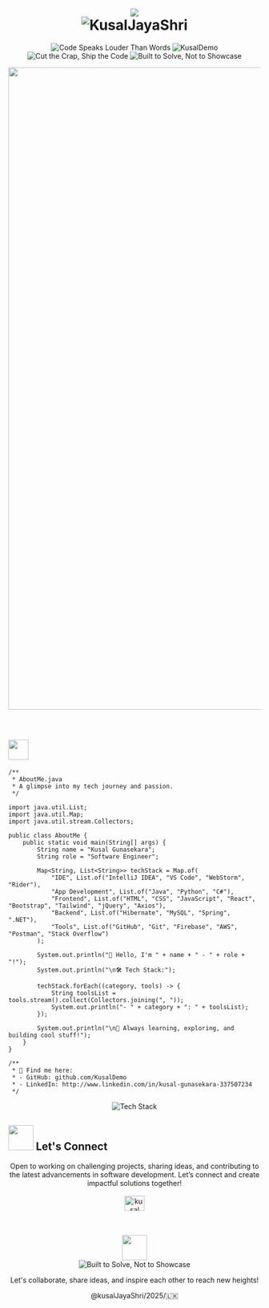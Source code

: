 <h1 align="center">
    <img src="https://readme-typing-svg.herokuapp.com/?font=Righteous&size=35&center=true&vCenter=true&width=500&height=70&duration=4000&lines=Hello+There...;I'm+Kusal+Gunasekara;+Full+Stack+Developer;"/><br>
    <img src="https://komarev.com/ghpvc/?username=KusalDemo&label=Profile%20views&color=0e75b6&style=flat" alt="KusalJayaShri"/>
</h1>

<p align="center">
  <img src="https://img.shields.io/badge/-Code%20Speaks%20Louder%20Than%20Words-000000?style=for-the-badge&logo=Terminal&logoColor=white" alt="Code Speaks Louder Than Words"/>
  <img src="https://img.shields.io/badge/-KusalDemo-444444?style=for-the-badge&logo=GitHub&logoColor=white" alt="KusalDemo"/>
  <img src="https://img.shields.io/badge/-Cut%20the%20Crap,%20Ship%20the%20Code-222222?style=for-the-badge&logo=Code&logoColor=white" alt="Cut the Crap, Ship the Code"/>
  <img src="https://img.shields.io/badge/-Built%20to%20Solve,%20Not%20to%20Showcase-555555?style=for-the-badge&logo=Tools&logoColor=white" alt="Built to Solve, Not to Showcase"/>
</p>

<p align="center"><img align="center" alt="Coding" width="1280" lenght="400" src="https://i.pinimg.com/originals/6b/13/c5/6b13c5f67c072fd6c531107b51b70359.gif"></p>
<br>

## <img src="https://emojis.slackmojis.com/emojis/images/1621024394/39092/cat-roll.gif?1621024394" width="40"/> 

```
/**
 * AboutMe.java
 * A glimpse into my tech journey and passion.
 */

import java.util.List;
import java.util.Map;
import java.util.stream.Collectors;

public class AboutMe {
    public static void main(String[] args) {
        String name = "Kusal Gunasekara";
        String role = "Software Engineer";

        Map<String, List<String>> techStack = Map.of(
            "IDE", List.of("IntelliJ IDEA", "VS Code", "WebStorm", "Rider"),
            "App Development", List.of("Java", "Python", "C#"),
            "Frontend", List.of("HTML", "CSS", "JavaScript", "React", "Bootstrap", "Tailwind", "jQuery", "Axios"),
            "Backend", List.of("Hibernate", "MySQL", "Spring", ".NET"),
            "Tools", List.of("GitHub", "Git", "Firebase", "AWS", "Postman", "Stack Overflow")
        );

        System.out.println("👋 Hello, I'm " + name + " - " + role + "!");
        System.out.println("\n🛠️ Tech Stack:");

        techStack.forEach((category, tools) -> {
            String toolsList = tools.stream().collect(Collectors.joining(", "));
            System.out.println("- " + category + ": " + toolsList);
        });

        System.out.println("\n🌟 Always learning, exploring, and building cool stuff!");
    }
}

/**
 * 📌 Find me here:
 * - GitHub: github.com/KusalDemo
 * - LinkedIn: http://www.linkedin.com/in/kusal-gunasekara-337507234
 */

```
<div align="center">
    <p>
  <img src="https://skillicons.dev/icons?i=idea,rider,vscode,figma,java,py,cpp,cs,net,html,css,js,ts,react,nodejs,bootstrap,tailwindcss,jquery,hibernate,regex,mysql,postman,spring,flask,github,git,maven,gradle,discord,stackoverflow,firebase,notion" alt="Tech Stack" />
</p>
</div>


## <img src="https://github.com/SP-XD/SP-XD/blob/main/images/message.gif" width="50"/> Let's Connect
<div align="center">
    <p> Open to working on challenging projects, sharing ideas, and contributing to the latest advancements in software development. Let’s connect and create impactful solutions together!<br><br>
<a href="http://www.linkedin.com/in/kusal-gunasekara-337507234" target="blank"><img align="center" src="https://raw.githubusercontent.com/rahuldkjain/github-profile-readme-generator/master/src/images/icons/Social/linked-in-alt.svg" alt="kusal gunasekara" height="30" width="40" /></a>
</p><br><br>
<img src="https://media.giphy.com/media/WUlplcMpOCEmTGBtBW/giphy.gif" width="50"><br>
<img src="https://img.shields.io/badge/-Built%20to%20Solve,%20Not%20to%20Showcase-555555?style=for-the-badge&logo=Tools&logoColor=white" alt="Built to Solve, Not to Showcase"/><br>
<p align="center">Let's collaborate, share ideas, and inspire each other to reach new heights!</p>
<p align="center">@kusalJayaShri/2025/🇱🇰️</p>
</div>



